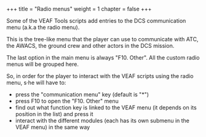 +++
title = "Radio menus"
weight = 1
chapter = false
+++

Some of the VEAF Tools scripts add entries to the DCS communication menu (a.k.a the radio menu).

This is the tree-like menu that the player can use to communicate with ATC, the AWACS, the ground crew and other actors in the DCS mission.

The last option in the main menu is always "F10. Other". All the custom radio menus will be grouped here.

So, in order for the player to interact with the VEAF scripts using the radio menu, s·he will have to:

* press the "communication menu" key (default is "*")
* press F10 to open the "F10. Other" menu
* find out what function key is linked to the VEAF menu (it depends on its position in the list) and press it
* interact with the different modules (each has its own submenu in the VEAF menu) in the same way